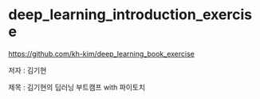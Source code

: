 # deep_learning_introduction_exercise


https://github.com/kh-kim/deep_learning_book_exercise


저자 : 김기현 


제목 : 김기현의 딥러닝 부트캠프 with 파이토치
